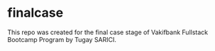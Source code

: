 # finalcase
This repo was created for the final case stage of Vakifbank Fullstack Bootcamp Program by Tugay SARICI.
